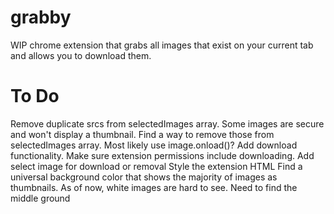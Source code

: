 # grabby
WIP chrome extension that grabs all images that exist on your current tab and allows you to download them.

# To Do
 Remove duplicate srcs from selectedImages array.
 Some images are secure and won't display a thumbnail. Find a way to remove those from selectedImages array. Most likely use image.onload()?
 Add download functionality. Make sure extension permissions include downloading.
 Add select image for download or removal
 Style the extension HTML
 Find a universal background color that shows the majority of images as thumbnails. As of now, white images are hard to see. Need to find the middle ground
 
